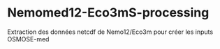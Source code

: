 # Nemomed12-Eco3mS-processing
Extraction des données netcdf de Nemo12/Eco3m pour créer les inputs OSMOSE-med
